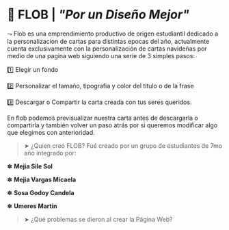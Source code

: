 
# 🦥 FLOB    |    *"Por un Diseño Mejor"*



⤳ Flob es una emprendimiento productivo de origen estudiantil dedicado a la personalizacion de cartas para distintas epocas del año, actualmente cuenta exclusivamente con la personalización de cartas navideñas por medio de una pagina web siguiendo una serie de 3 simples pasos:


1️⃣ Elegir un fondo

2️⃣ Personalizar el tamaño, tipografia y color del titulo o de la frase

3️⃣ Descargar o Compartir la carta creada con tus seres queridos.


En flob podemos previsualizar nuestra carta antes de descargarla o compartirla y también volver un paso atrás por si queremos modificar algo que elegimos con anterioridad.

>  ➤  ¿Quien creó FLOB?
Fué creado por un grupo de estudiantes de 7mo año integrado por:


✽   **Mejia Sile Sol**

✽   **Mejia Vargas Micaela**

✽   **Sosa Godoy Candela**

✽   **Umeres Martin**

> ➤ ¿Qué problemas se dieron al crear la Página Web?
